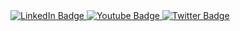 
<div id="badges">
  <a href="https://www.linkedin.com/in/%D0%B0%D0%BD%D0%B4%D1%80%D0%B5%D0%B9-%D0%B3%D1%80%D0%B0%D0%B4%D1%8E%D1%88%D0%BA%D0%BE-07610925b/">
    <img src="https://img.shields.io/badge/LinkedIn-blue?style=for-the-badge&logo=linkedin&logoColor=white" alt="LinkedIn Badge"/>
  </a>
  <a href="https://www.youtube.com/channel/UChA96WpSWl7uH3c_Lw0fGAQ">
    <img src="https://img.shields.io/badge/YouTube-red?style=for-the-badge&logo=youtube&logoColor=white" alt="Youtube Badge"/>
  </a>
  <a href="https://m.soundcloud.com/meijinseem">
    <img src="https://img.shields.io/badge/Soundcloud-orange?style=for-the-badge&logo=soundcloud&logoColor=white" alt="Twitter Badge"/>
  </a>
</div>

